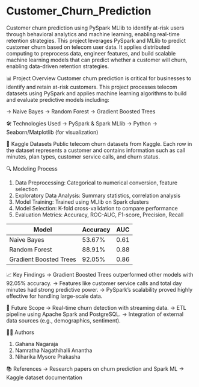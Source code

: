 # Customer_Churn_Prediction
Customer churn prediction using PySpark MLlib to identify at-risk users through behavioral analytics and machine learning, enabling real-time retention strategies.
This project leverages PySpark and MLlib to predict customer churn based on telecom user data. It applies distributed computing to preprocess data, engineer features, and build scalable machine learning models that can predict whether a customer will churn, enabling data-driven retention strategies.

📊 Project Overview
Customer churn prediction is critical for businesses to identify and retain at-risk customers. This project processes telecom datasets using PySpark and applies machine learning algorithms to build and evaluate predictive models including:

-> Naive Bayes
-> Random Forest
-> Gradient Boosted Trees

🛠️ Technologies Used
-> PySpark & Spark MLlib
-> Python
-> Seaborn/Matplotlib (for visualization)

📁 Kaggle Datasets
Public telecom churn datasets from Kaggle. 
Each row in the dataset represents a customer and contains information such as call minutes, plan types, customer service calls, and churn status.

🔍 Modeling Process
1. Data Preprocessing: Categorical to numerical conversion, feature selection
2. Exploratory Data Analysis: Summary statistics, correlation analysis
3. Model Training: Trained using MLlib on Spark clusters
4. Model Selection: K-fold cross-validation to compare performance
5. Evaluation Metrics: Accuracy, ROC-AUC, F1-score, Precision, Recall

| Model                  | Accuracy | AUC  |
|------------------------|----------|------|
| Naive Bayes            | 53.67%   | 0.61 |
| Random Forest          | 88.91%   | 0.88 |
| Gradient Boosted Trees | 92.05%   | 0.86 |


📈 Key Findings
-> Gradient Boosted Trees outperformed other models with 92.05% accuracy.
-> Features like customer service calls and total day minutes had strong predictive power.
-> PySpark’s scalability proved highly effective for handling large-scale data.

🚀 Future Scope
-> Real-time churn detection with streaming data.
-> ETL pipeline using Apache Spark and PostgreSQL.
-> Integration of external data sources (e.g., demographics, sentiment).

👩‍💻 Authors
1. Gahana Nagaraja 
2. Namratha Nagathihalli Anantha 
3. Niharika Mysore Prakasha 

📚 References
-> Research papers on churn prediction and Spark ML
-> Kaggle dataset documentation

